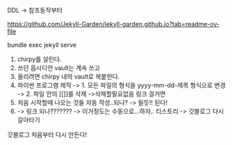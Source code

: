 DDL -> 참조동작부터

https://github.com/Jekyll-Garden/jekyll-garden.github.io?tab=readme-ov-file

bundle exec jekyll serve

1. chirpy를 살린다.
2. 쓰던 옵시디언 vault는 계속 쓰고
3. 올리려면 chirpy 내의 vault로 복붙한다.
4. 파이썬 프로그램 제작
	-> 1. 모든 파일의 형식을 yyyy-mm-dd-제목 형식으로 변경
	-> 2. 파일 안의 [[]]를 삭제 ->삭제할필요없음 링크 걸거면
5. 처음 시작할때 나오는 것들 자동 작성..되나? -> 될듯!! 된다!
6. -> 링크 되나??????? -> 이거정도는 수동으로...하자..
티스토리 -> 깃블로그 다시 갈아타기

깃블로그 처음부터 다시 만든다!